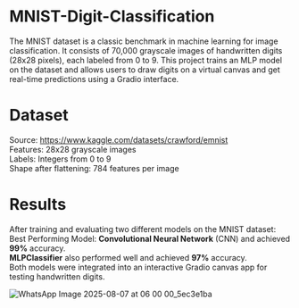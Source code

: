 # MNIST-Digit-Classification
The MNIST dataset is a classic benchmark in machine learning for image classification. It consists of 70,000 grayscale images of handwritten digits (28x28 pixels), each labeled from 0 to 9.  This project trains an MLP model on the dataset and allows users to draw digits on a virtual canvas and get real-time predictions using a Gradio interface. 

# Dataset
Source: https://www.kaggle.com/datasets/crawford/emnist<br>
Features: 28x28 grayscale images<br>
Labels: Integers from 0 to 9<br>
Shape after flattening: 784 features per image<br>

# Results
After training and evaluating two different models on the MNIST dataset:<br>
Best Performing Model: **Convolutional Neural Network** (CNN) and achieved **99%** accuracy.<br>
**MLPClassifier** also performed well and achieved **97%** accuracy.<br>
Both models were integrated into an interactive Gradio canvas app for testing handwritten digits.<br>


![WhatsApp Image 2025-08-07 at 06 00 00_5ec3e1ba](https://github.com/user-attachments/assets/c85abdda-7eda-43e8-a42f-73100f048e03)
